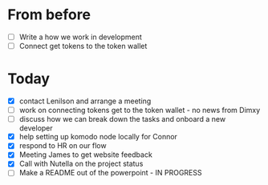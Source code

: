 # From before

- [ ] Write a how we work in development
- [ ] Connect get tokens to the token wallet

# Today

- [x] contact Lenilson and arrange a meeting
- [ ] work on connecting tokens get to the token wallet - no news from Dimxy
- [ ] discuss how we can break down the tasks and onboard a new developer
- [x] help setting up komodo node locally for Connor
- [x] respond to HR on our flow
- [x] Meeting James to get website feedback
- [x] Call with Nutella on the project status
- [ ] Make a README out of the powerpoint - IN PROGRESS
